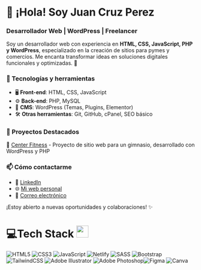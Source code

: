 # 👋 ¡Hola! Soy Juan Cruz Perez 
### Desarrollador Web | WordPress | Freelancer  

Soy un desarrollador web con experiencia en **HTML, CSS, JavaScript, PHP y WordPress**, especializado en la creación de sitios para pymes y comercios. Me encanta transformar ideas en soluciones digitales funcionales y optimizadas. 🚀

### 🚀 Tecnologías y herramientas
- 🖥️ **Front-end**: HTML, CSS, JavaScript
- ⚙️ **Back-end**: PHP, MySQL
- 🎨 **CMS**: WordPress (Temas, Plugins, Elementor)
- 🛠️ **Otras herramientas**: Git, GitHub, cPanel, SEO básico

### 📌 Proyectos Destacados
🔹 [Center Fitness](https://github.com/juampere/centerfitness) - Proyecto de sitio web para un gimnasio, desarrollado con WordPress y PHP


### 📫 Cómo contactarme
- 💼 [LinkedIn](https://www.linkedin.com/in/juan-cruz-perez-20a1911b2/)
- 🌐 [Mi web personal](#)
- 📧 [Correo electrónico](mailto:jcperezdot@gmail.com)

¡Estoy abierto a nuevas oportunidades y colaboraciones! ✨




# 💻Tech Stack <img src = "https://media2.giphy.com/media/QssGEmpkyEOhBCb7e1/giphy.gif?cid=ecf05e47a0n3gi1bfqntqmob8g9aid1oyj2wr3ds3mg700bl&rid=giphy.gif" width = 32px>

![HTML5](https://img.shields.io/badge/html5-%23E34F26.svg?style=for-the-badge&logo=html5&logoColor=white) ![CSS3](https://img.shields.io/badge/css3-%231572B6.svg?style=for-the-badge&logo=css3&logoColor=white) ![JavaScript](https://img.shields.io/badge/javascript-%23323330.svg?style=for-the-badge&logo=javascript&logoColor=%23F7DF1E) ![Netlify](https://img.shields.io/badge/netlify-%23000000.svg?style=for-the-badge&logo=netlify&logoColor=#00C7B7) ![SASS](https://img.shields.io/badge/sass-firebrick.svg?style=for-the-badge&logo=sass&logoColor=white) ![Bootstrap](https://img.shields.io/badge/bootstrap-%23430098.svg?style=for-the-badge&logo=bootstrap&logoColor=white) ![TailwindCSS](https://img.shields.io/badge/tailwindcss-%2338B2AC.svg?style=for-the-badge&logo=tailwind-css&logoColor=white) ![Adobe Illustrator](https://img.shields.io/badge/adobeillustrator-%23FF9A00.svg?style=for-the-badge&logo=adobeillustrator&logoColor=white) ![Adobe Photoshop](https://img.shields.io/badge/adobephotoshop-%2331A8FF.svg?style=for-the-badge&logo=adobephotoshop&logoColor=white)![Figma](https://img.shields.io/badge/figma-black.svg?style=for-the-badge&logo=figma&logoColor=red) ![Canva](https://img.shields.io/badge/Canva-%2300C4CC.svg?style=for-the-badge&logo=Canva&logoColor=white) 
<!--
**juampere/juampere** is a ✨ _special_ ✨ repository because its `README.md` (this file) appears on your GitHub profile.

Here are some ideas to get you started:

- 🔭 I’m currently working on ...
- 🌱 I’m currently learning ...
- 👯 I’m looking to collaborate on ...
- 🤔 I’m looking for help with ...
- 💬 Ask me about ...
- 📫 How to reach me: ...
- 😄 Pronouns: ...
- ⚡ Fun fact: ...
-->
